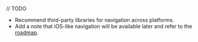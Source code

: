 [//]: # (title: Navigation and routing)

// TODO

* Recommend third-party libraries for navigation across platforms.
* Add a note that iOS-like navigation will be available later and refer to the [roadmap](roadmap.md).


